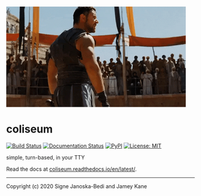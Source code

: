 ![gladiator gif](docs/cropped.gif)

# coliseum

[![Build Status](https://travis-ci.org/signebedi/coliseum.svg?branch=master)](https://travis-ci.org/signebedi/coliseum)
[![Documentation Status](https://readthedocs.org/projects/coliseum/badge/?version=stable)](https://coliseum.readthedocs.io/en/latest/?badge=latest)
[![PyPI](https://img.shields.io/pypi/v/coliseum)](https://pypi.org/project/coliseum/)
[![License: MIT](https://img.shields.io/badge/License-MIT-yellow.svg)](LICENSE)

simple, turn-based, in your TTY 

Read the docs at [coliseum.readthedocs.io/en/latest/](https://coliseum.readthedocs.io/en/latest/).

---
Copyright (c) 2020 Signe Janoska-Bedi and Jamey Kane
